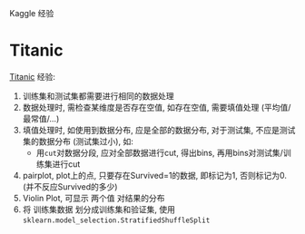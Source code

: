 Kaggle 经验

# Titanic

[Titanic](https://www.kaggle.com/c/titanic) 经验: 

1. 训练集和测试集都需要进行相同的数据处理
2. 数据处理时, 需检查某维度是否存在空值, 如存在空值, 需要填值处理 (平均值/最常值/...)
3. 填值处理时, 如使用到数据分布, 应是全部的数据分布, 对于测试集, 不应是测试集的数据分布 (测试集过小), 如: 
	* 用`cut`对数据分段, 应对全部数据进行cut, 得出bins, 再用bins对测试集/训练集进行cut
4. pairplot, plot上的点, 只要存在Survived=1的数据, 即标记为1, 否则标记为0. (并不反应Survived的多少)
5. Violin Plot, 可显示 两个值 对结果的分布
6. 将 训练集数据 划分成训练集和验证集, 使用`sklearn.model_selection.StratifiedShuffleSplit`